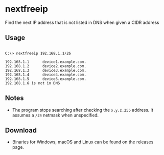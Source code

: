 # nextfreeip
Find the next IP address that is not listed in DNS when given a CIDR address


## Usage

```shell

C:\> nextfreeip 192.168.1.1/26

192.168.1.1      device1.example.com.
192.168.1.2      device2.example.com.
192.168.1.3      device3.example.com.
192.168.1.4      device4.example.com.
192.168.1.5      device5.example.com.
192.168.1.6 is not in DNS

```

## Notes
* The program stops searching after checking the `x.y.z.255` address. It assumes a `/24` netmask when unspecified.

## Download
* Binaries for Windows, macOS and Linux can be found on the [releases](https://github.com/jftuga/nextfreeip/releases) page.
